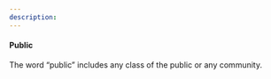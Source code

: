 ```yaml
---
description: 
---
```


#### Public
<div style="text-align: justify">

The word “public” includes any class of the public or any community.

<div>
